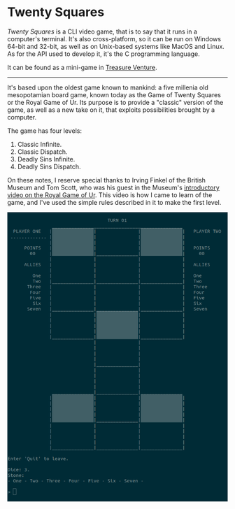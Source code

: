 # Twenty Squares

*Twenty Squares* is a CLI video game, that is to say that it runs in a computer's terminal. It's also cross-platform, so it can be run on Windows 64-bit and 32-bit, as well as on Unix-based systems like MacOS and Linux. As for the API used to develop it, it's the C programming language.  

It can be found as a mini-game in [Treasure Venture](https://github.com/TheLycorisRadiata/c_game_treasureventure).  

---

It's based upon the oldest game known to mankind: a five millenia old mesopotamian board game, known today as the Game of Twenty Squares or the Royal Game of Ur. Its purpose is to provide a "classic" version of the game, as well as a new take on it, that exploits possibilities brought by a computer.  

The game has four levels:
1. Classic Infinite.
2. Classic Dispatch.
3. Deadly Sins Infinite.
4. Deadly Sins Dispatch.

On these notes, I reserve special thanks to Irving Finkel of the British Museum and Tom Scott, who was his guest in the Museum's [introductory video on the Royal Game of Ur](https://www.youtube.com/watch?v=WZskjLq040I). This video is how I came to learn of the game, and I've used the simple rules described in it to make the first level.  

![](./ingame_screenshot.png)

